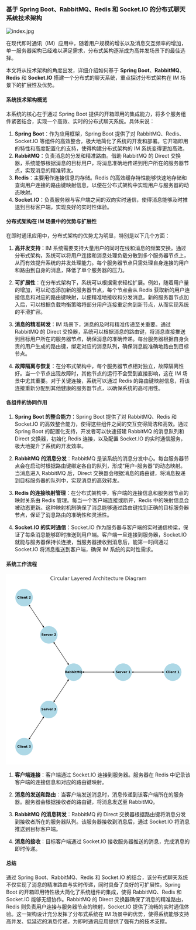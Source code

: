 ### 基于 Spring Boot、RabbitMQ、Redis 和 Socket.IO 的分布式聊天系统技术架构


![index.jpg](index.jpg "架构图")

在现代即时通讯（IM）应用中，随着用户规模的增长以及消息交互频率的增加，单一服务器架构已经难以满足需求，分布式架构逐渐成为高并发场景下的最佳选择。

本文将从技术架构的角度出发，详细介绍如何基于 **Spring Boot**、**RabbitMQ**、**Redis** 和 **Socket.IO** 搭建一个分布式的聊天系统，重点探讨分布式架构在 IM 场景下的扩展性及优势。

#### 系统技术架构概览

本系统的核心在于通过 Spring Boot 提供的开箱即用的集成能力，将多个服务组件紧密结合，实现一个高效、实时的分布式聊天系统。具体来说：

1. **Spring Boot**：作为应用框架，Spring Boot 提供了对 RabbitMQ、Redis、Socket.IO 等组件的高效整合，极大地简化了系统的开发和部署。它开箱即用的特性和高度配置化的支持，使得构建分布式架构的 IM 系统变得更加高效。
2. **RabbitMQ**：负责消息的分发和精准路由。借助 RabbitMQ 的 Direct 交换器，系统能够根据消息的目标用户，将消息准确地传递到用户所在的服务器节点，实现消息的精准转发。
3. **Redis**：主要用作连接信息的存储。Redis 的高效缓存特性能够快速地存储和查询用户连接的路由键映射信息，以便在分布式架构中实现用户与服务器的动态映射。
4. **Socket.IO**：负责服务器与客户端之间的双向实时通信，使得消息能够及时推送到目标客户端，实现良好的实时性体验。

#### 分布式架构在 IM 场景中的优势与扩展性

在即时通讯应用中，分布式架构的优势尤为明显，特别是以下几个方面：

1. **高并发支持**：IM 系统需要支持大量用户的同时在线和消息的频繁交换。通过分布式架构，系统可以将用户连接和消息处理负载分散到多个服务器节点上，从而有效提升系统的并发处理能力。每个服务器节点只需处理自身连接的用户和路由到自身的消息，降低了单个服务器的压力。
  
2. **可扩展性**：在分布式架构下，系统可以根据需求轻松扩展。例如，随着用户量的增加，可以动态添加新的服务器节点，每个节点会从 Redis 获取新的用户连接信息和对应的路由键映射，以便精准地接收和分发消息。新的服务器节点加入后，可以根据负载均衡策略将部分用户连接重定向到新节点，从而实现系统的平滑扩容。

3. **消息的精准转发**：IM 场景下，消息的及时和精准传递至关重要。通过 RabbitMQ 的 Direct 交换器，系统可以根据消息的路由键，将消息直接推送到目标用户所在的服务器节点，确保消息的准确传递。每台服务器根据自身负责的用户生成的路由键，绑定对应的消息队列，确保消息能准确地路由到目标节点。

4. **故障隔离与恢复**：在分布式架构中，每个服务器节点相对独立，故障隔离性好。当一个节点出现故障时，其他节点的运行不会受到直接影响，这在 IM 场景中尤其重要。对于关键连接，系统可以通过 Redis 的路由键映射信息，将该连接重新分配到其他健康的服务器节点，以确保系统的高可用性。

#### 各组件的协同作用

1. **Spring Boot 的整合能力**：Spring Boot 提供了对 RabbitMQ、Redis 和 Socket.IO 的高效整合能力，使得这些组件之间的交互变得简洁和高效。通过 Spring Boot 的配置化支持，开发者可以快速搭建 RabbitMQ 的消息队列和 Direct 交换器，初始化 Redis 连接，以及配置 Socket.IO 的实时通信服务，极大地提升了系统的开发效率。

2. **RabbitMQ 的消息分发**：RabbitMQ 是该系统的消息分发中心。每台服务器节点会在启动时根据路由键绑定各自的队列，形成“用户-服务器”的动态映射。当消息进入 RabbitMQ 后，Direct 交换器会根据消息的路由键，将消息投递到目标服务器的队列中，实现消息的高效转发。

3. **Redis 的连接映射管理**：在分布式架构中，客户端的连接信息和服务器节点的映射关系由 Redis 管理。每当一个客户端连接或断开，Redis 中的映射信息会被动态更新。这种映射机制确保了消息能够通过路由键找到正确的目标服务器节点，保证了消息路由的准确性和灵活性。

4. **Socket.IO 的实时通信**：Socket.IO 作为服务器与客户端的实时通信桥梁，保证了每条消息能够即时推送到用户端。客户端一旦连接到服务器，Socket.IO 就能与服务器保持长连接，当服务器接收到消息后，能第一时间通过 Socket.IO 将消息推送到客户端，确保 IM 系统的实时性需求。

#### 系统工作流程

![diagram.png](diagram.png "circular layered architecture diagram")


1. **客户端连接**：客户端通过 Socket.IO 连接到服务器。服务器在 Redis 中记录该客户端的连接信息和对应的路由键映射。

2. **消息的发送和路由**：当客户端发送消息时，消息传递到该客户端所在的服务器。服务器会根据接收者的路由键，将消息发送至 RabbitMQ。

3. **RabbitMQ 的消息转发**：RabbitMQ 的 Direct 交换器根据路由键将消息分发到接收者所在的服务器队列。该服务器接收到消息后，通过 Socket.IO 将消息推送到目标客户端。

4. **消息的接收**：目标客户端通过 Socket.IO 接收服务器推送的消息，完成消息的即时传递。

#### 总结

通过 Spring Boot、RabbitMQ、Redis 和 Socket.IO 的结合，该分布式聊天系统不仅实现了消息的精准路由与实时传递，同时具备了良好的可扩展性。Spring Boot 的开箱即用特性极大简化了系统组件的集成，使得 RabbitMQ、Redis 和 Socket.IO 能够无缝协作。RabbitMQ 的 Direct 交换器确保了消息的精准路由，Redis 则负责用户连接与服务器节点的映射，Socket.IO 提供了流畅的实时通信体验。这一架构设计充分发挥了分布式系统在 IM 场景中的优势，使得系统能够支持高并发、低延迟的消息传递，为即时通讯应用提供了强有力的技术支撑。